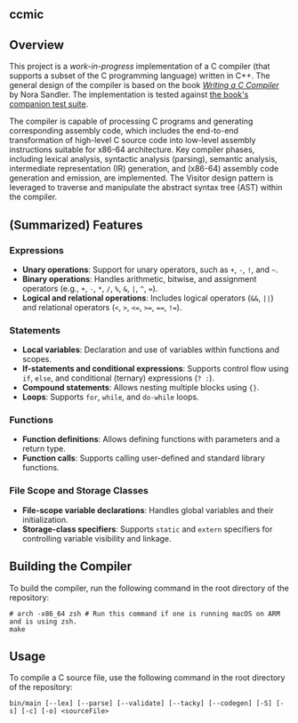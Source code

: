 ## ccmic

## Overview
This project is a _work-in-progress_ implementation of a C compiler (that supports a subset of the C programming language) written in C++. The general design of the compiler is based on the book [_Writing a C Compiler_](https://nostarch.com/writing-c-compiler) by Nora Sandler. The implementation is tested against [the book's companion test suite](https://github.com/nlsandler/writing-a-c-compiler-tests.git).

The compiler is capable of processing C programs and generating corresponding assembly code, which includes the end-to-end transformation of high-level C source code into low-level assembly instructions suitable for x86-64 architecture. Key compiler phases, including lexical analysis, syntactic analysis (parsing), semantic analysis, intermediate representation (IR) generation, and (x86-64) assembly code generation and emission, are implemented. The Visitor design pattern is leveraged to traverse and manipulate the abstract syntax tree (AST) within the compiler.

## (Summarized) Features
### Expressions
- **Unary operations**: Support for unary operators, such as `+`, `-`, `!`, and `~`.
- **Binary operations**: Handles arithmetic, bitwise, and assignment operators (e.g., `+`, `-`, `*`, `/`, `%`, `&`, `|`, `^`, `=`).
- **Logical and relational operations**: Includes logical operators (`&&`, `||`) and relational operators (`<`, `>`, `<=`, `>=`, `==`, `!=`).

### Statements
- **Local variables**: Declaration and use of variables within functions and scopes.
- **If-statements and conditional expressions**: Supports control flow using `if`, `else`, and conditional (ternary) expressions (`? :`).
- **Compound statements**: Allows nesting multiple blocks using `{}`.
- **Loops**: Supports `for`, `while`, and `do-while` loops.

### Functions
- **Function definitions**: Allows defining functions with parameters and a return type.
- **Function calls**: Supports calling user-defined and standard library functions.

### File Scope and Storage Classes
- **File-scope variable declarations**: Handles global variables and their initialization.
- **Storage-class specifiers**: Supports `static` and `extern` specifiers for controlling variable visibility and linkage.

## Building the Compiler
To build the compiler, run the following command in the root directory of the repository:

```
# arch -x86_64 zsh # Run this command if one is running macOS on ARM and is using zsh.
make
```

## Usage
To compile a C source file, use the following command in the root directory of the repository:
```
bin/main [--lex] [--parse] [--validate] [--tacky] [--codegen] [-S] [-s] [-c] [-o] <sourceFile>
```
